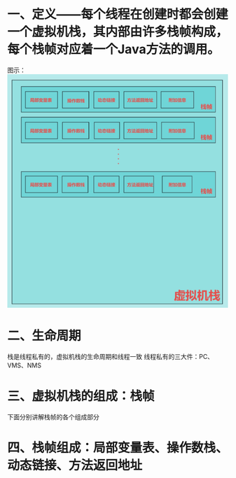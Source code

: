 # 一、定义——每个线程在创建时都会创建一个虚拟机栈，其内部由许多栈帧构成，每个栈帧对应着一个Java方法的调用。
图示：
![alt text](../../img/虚拟机栈.png)

# 二、生命周期
栈是线程私有的，虚拟机栈的生命周期和线程一致
线程私有的三大件：PC、VMS、NMS

# 三、虚拟机栈的组成：栈帧
下面分别讲解栈帧的各个组成部分

# 四、栈帧组成：局部变量表、操作数栈、动态链接、方法返回地址